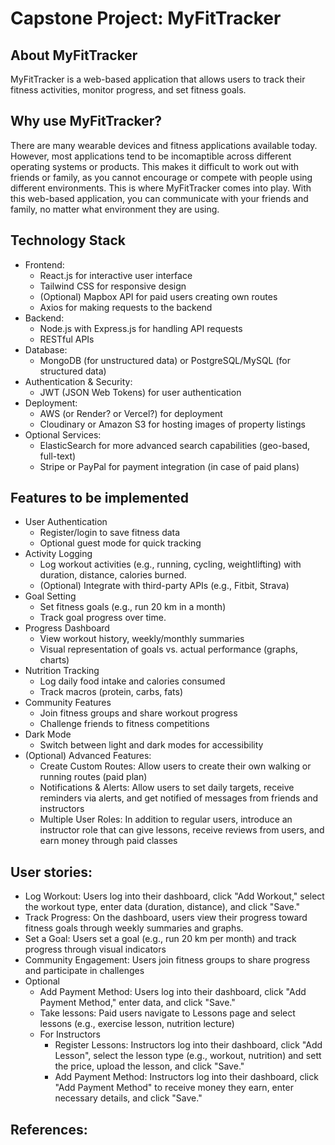 # Capstone Project: MyFitTracker

## About MyFitTracker
MyFitTracker is a web-based application that allows users to track their fitness activities, monitor progress, and set fitness goals.
## Why use MyFitTracker?
There are many wearable devices and fitness applications available today. However, most applications tend to be incomaptible across different operating systems or products. This makes it difficult to work out with friends or family, as you cannot encourage or compete with people using different environments. This is where MyFitTracker comes into play. With this web-based application, you can communicate with your friends and family, no matter what environment they are using.

## Technology Stack
- Frontend: 
    - React.js for interactive user interface
    - Tailwind CSS for responsive design
    - (Optional) Mapbox API for paid users creating own routes
    - Axios for making requests to the backend 
- Backend:
    - Node.js with Express.js for handling API requests
    - RESTful APIs
- Database:
    - MongoDB (for unstructured data) or PostgreSQL/MySQL (for structured data)
- Authentication & Security:
    - JWT (JSON Web Tokens) for user authentication
- Deployment:
    - AWS (or Render? or Vercel?) for deployment
    - Cloudinary or Amazon S3 for hosting images of property listings
- Optional Services:
    - ElasticSearch for more advanced search capabilities (geo-based, full-text)
    - Stripe or PayPal for payment integration (in case of paid plans)

## Features to be implemented
- User Authentication
    - Register/login to save fitness data
    - Optional guest mode for quick tracking
- Activity Logging
    - Log workout activities (e.g., running, cycling, weightlifting) with duration, distance, calories burned.
    - (Optional) Integrate with third-party APIs (e.g., Fitbit, Strava)
- Goal Setting
    - Set fitness goals (e.g., run 20 km in a month)
    - Track goal progress over time.
- Progress Dashboard
    - View workout history, weekly/monthly summaries
    - Visual representation of goals vs. actual performance (graphs, charts)
- Nutrition Tracking
    - Log daily food intake and calories consumed
    - Track macros (protein, carbs, fats)
- Community Features
    - Join fitness groups and share workout progress
    - Challenge friends to fitness competitions
- Dark Mode
    - Switch between light and dark modes for accessibility
- (Optional) Advanced Features:
    - Create Custom Routes: Allow users to create their own walking or running routes (paid plan)
    - Notifications & Alerts: Allow users to set daily targets, receive reminders via alerts, and get notified of messages from friends and instructors
    - Multiple User Roles: In addition to regular users, introduce an instructor role that can give lessons, receive reviews from users, and earn money through paid classes

## User stories:
- Log Workout: Users log into their dashboard, click "Add Workout," select the workout type, enter data (duration, distance), and click "Save."
- Track Progress: On the dashboard, users view their progress toward fitness goals through weekly summaries and graphs.
- Set a Goal: Users set a goal (e.g., run 20 km per month) and track progress through visual indicators
- Community Engagement: Users join fitness groups to share progress and participate in challenges
- Optional
    - Add Payment Method: Users log into their dashboard, click "Add Payment Method," enter data, and click "Save."
    - Take lessons: Paid users navigate to Lessons page and select lessons (e.g., exercise lesson, nutrition lecture)
    - For Instructors
        - Register Lessons: Instructors log into their dashboard, click "Add Lesson", select the lesson type (e.g., workout, nutrition) and sett the price, upload the lesson, and click "Save."
        - Add Payment Method: Instructors log into their dashboard, click "Add Payment Method" to receive money they earn, enter necessary details, and click "Save."

## References: